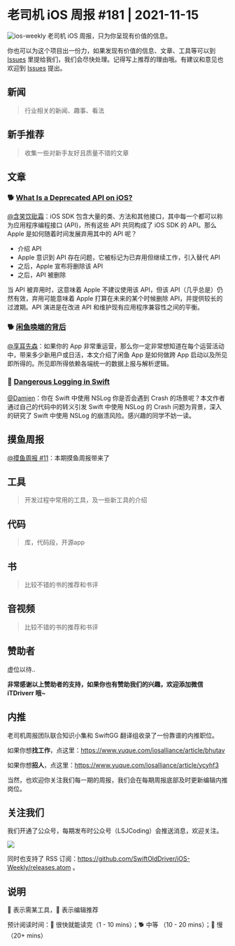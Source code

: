 # 老司机 iOS 周报 #181 | 2021-11-15

![ios-weekly](https://github.com/SwiftOldDriver/iOS-Weekly/blob/master/assets/ios-weekly.png?raw=true)
老司机 iOS 周报，只为你呈现有价值的信息。

你也可以为这个项目出一份力，如果发现有价值的信息、文章、工具等可以到 [Issues](https://github.com/SwiftOldDriver/iOS-Weekly/issues) 里提给我们，我们会尽快处理。记得写上推荐的理由哦。有建议和意见也欢迎到 [Issues](https://github.com/SwiftOldDriver/iOS-Weekly/issues) 提出。

## 新闻

> 行业相关的新闻、趣事、看法

## 新手推荐

> 收集一些对新手友好且质量不错的文章

## 文章

### 🐕 [What Is a Deprecated API on iOS?](https://pspdfkit.com/blog/2021/what-is-a-deprecated-api-on-ios/)

[@含笑饮砒霜](https://weibo.com/chinafishnews/)：iOS SDK 包含大量的类、方法和其他接口，其中每一个都可以称为应用程序编程接口 (API)，所有这些 API 共同构成了 iOS SDK 的 API。那么 Apple 是如何随着时间发展弃用其中的 API 呢？

- 介绍 API
- Apple 意识到 API 存在问题，它被标记为已弃用但继续工作，引入替代 API
- 之后，Apple 宣布将删除该 API
- 之后，API 被删除

当 API 被弃用时，这意味着 Apple 不建议使用该 API，但该 API（几乎总是）仍然有效，弃用可能意味着 Apple 打算在未来的某个时候删除 API，并提供较长的过渡期。API 演进是在改进 API 和维护现有应用程序兼容性之间的平衡。

### 🐕 [闲鱼唤端的背后](https://mp.weixin.qq.com/s/MQ2XlroLF6vhM7qP1H-tBQ)

[@享耳先森](https://github.com/iblacksun)：如果你的 App 非常重运营，那么你一定非常想知道在每个运营活动中，带来多少新用户或日活，本文介绍了闲鱼 App 是如何做跨 App 启动以及所见即所得的。所见即所得依赖各端统一的数据上报与解析逻辑。

### 🐎 [Dangerous Logging in Swift](https://indiestack.com/2021/10/dangerous-logging-in-swift/)

[@Damien](https://github.com/ZengyiMa)：你在 Swift 中使用 NSLog 你是否会遇到 Crash 的场景呢？本文作者通过自己的代码中的转义引发 Swift 中使用 NSLog 的 Crash 问题为背景，深入的研究了 Swift 中使用 NSLog 的崩溃风险。感兴趣的同学不妨一读。


## 摸鱼周报

[@摸鱼周报 #11](https://mp.weixin.qq.com/s/hE9wYlLX8F1sKjIF5eIPVQ)：本期摸鱼周报带来了

## 工具

> 开发过程中常用的工具，及一些新工具的介绍

## 代码

> 库，代码段，开源app

## 书

> 比较不错的书的推荐和书评

## 音视频

> 比较不错的书的推荐和书评

## 赞助者

虚位以待..

**非常感谢以上赞助者的支持，如果你也有赞助我们的兴趣，欢迎添加微信 iTDriverr 哦~**

## 内推

老司机周报团队联合知识小集和 SwiftGG 翻译组收录了一份靠谱的内推职位。

如果你想**找工作**，点这里：https://www.yuque.com/iosalliance/article/bhutav

如果你想**招人**，点这里：https://www.yuque.com/iosalliance/article/ycyhf3

当然，也欢迎你关注我们每一期的周报，我们会在每期周报底部及时更新编辑内推岗位。

## 关注我们

我们开通了公众号，每期发布时公众号（LSJCoding）会推送消息，欢迎关注。

![](https://github.com/SwiftOldDriver/iOS-Weekly/blob/master/assets/qrcode_for_wechat.jpg?raw=true)

同时也支持了 RSS 订阅：https://github.com/SwiftOldDriver/iOS-Weekly/releases.atom 。

## 说明

🚧 表示需某工具，🌟 表示编辑推荐

预计阅读时间：🐎 很快就能读完（1 - 10 mins）；🐕 中等 （10 - 20 mins）；🐢 慢（20+ mins）

